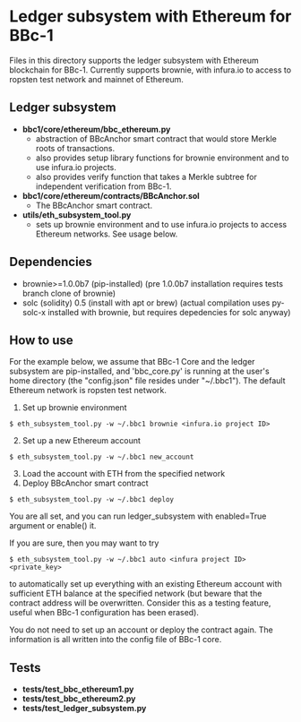 Ledger subsystem with Ethereum for BBc-1
===
Files in this directory supports the ledger subsystem with Ethereum blockchain for BBc-1.
Currently supports brownie, with infura.io to access to ropsten test network and mainnet of Ethereum.

## Ledger subsystem
* **bbc1/core/ethereum/bbc_ethereum.py**
  * abstraction of BBcAnchor smart contract that would store Merkle roots of transactions.
  * also provides setup library functions for brownie environment and to use infura.io projects.
  * also provides verify function that takes a Merkle subtree for independent verification from BBc-1.
* **bbc1/core/ethereum/contracts/BBcAnchor.sol**
  * The BBcAnchor smart contract.
* **utils/eth_subsystem_tool.py**
  * sets up brownie environment and to use infura.io projects to access Ethereum networks. See usage below.

## Dependencies
* brownie>=1.0.0b7 (pip-installed) (pre 1.0.0b7 installation requires tests branch clone of brownie)
* solc (solidity) 0.5 (install with apt or brew) (actual compilation uses py-solc-x installed with brownie, but requires depedencies for solc anyway)

## How to use
For the example below, we assume that BBc-1 Core and the ledger subsystem are pip-installed, and 'bbc_core.py' is running at the user's home directory (the "config.json" file resides under "~/.bbc1"). The default Ethereum network is ropsten test network.

1. Set up brownie environment
```
$ eth_subsystem_tool.py -w ~/.bbc1 brownie <infura.io project ID>
```
2. Set up a new Ethereum account
```
$ eth_subsystem_tool.py -w ~/.bbc1 new_account
```
3. Load the account with ETH from the specified network
4. Deploy BBcAnchor smart contract
```
$ eth_subsystem_tool.py -w ~/.bbc1 deploy
```

You are all set, and you can run ledger_subsystem with enabled=True argument or enable() it.

If you are sure, then you may want to try
```
$ eth_subsystem_tool.py -w ~/.bbc1 auto <infura project ID> <private_key>
```
to automatically set up everything with an existing Ethereum account with sufficient ETH balance at the specified network (but beware that the contract address will be overwritten. Consider this as a testing feature, useful when BBc-1 configuration has been erased).

You do not need to set up an account or deploy the contract again.
The information is all written into the config file of BBc-1 core.

## Tests
* **tests/test_bbc_ethereum1.py**
* **tests/test_bbc_ethereum2.py**
* **tests/test_ledger_subsystem.py**

